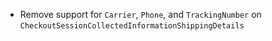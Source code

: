 * Remove support for `Carrier`, `Phone`, and `TrackingNumber` on `CheckoutSessionCollectedInformationShippingDetails`